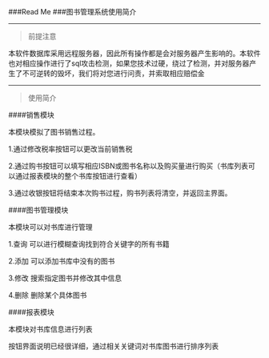 ###Read Me
###图书管理系统使用简介

---
>前提注意


本软件数据库采用远程服务器，因此所有操作都是会对服务器产生影响的。本软件也对相应操作进行了sql攻击检测，如果您技术过硬，绕过了检测，并对服务器产生了不可逆转的毁坏，我们将对您进行问责，并索取相应赔偿金

---

>使用简介

####销售模块

本模块模拟了图书销售过程。

1.通过修改税率按钮可以更改当前销售税

2.通过购书按钮可以填写相应ISBN或图书名称以及购买量进行购买（书库列表可以通过报表模块的整个书库按钮进行查看）

3.通过收银按钮将结束本次购书过程，购书列表将清空，并返回主界面。

####图书管理模块

本模块可以对书库进行管理

1.查询 可以进行模糊查询找到符合关键字的所有书籍

2.添加 可以添加书库中没有的图书

3.修改 搜索指定图书并修改其中信息

4.删除 删除某个具体图书

####报表模块

本模块对书库信息进行列表

按钮界面说明已经很详细，通过相关关键词对书库图书进行排序列表